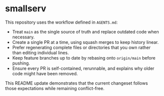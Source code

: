# smallserv

This repository uses the workflow defined in `AGENTS.md`:

- Treat `main` as the single source of truth and replace outdated code when necessary.
- Create a single PR at a time, using squash merges to keep history linear.
- Prefer regenerating complete files or directories that you own rather than editing individual lines.
- Keep feature branches up to date by rebasing onto `origin/main` before pushing.
- Ensure every PR is self-contained, rerunnable, and explains why older code might have been removed.

This README update demonstrates that the current changeset follows those expectations while remaining conflict-free.
